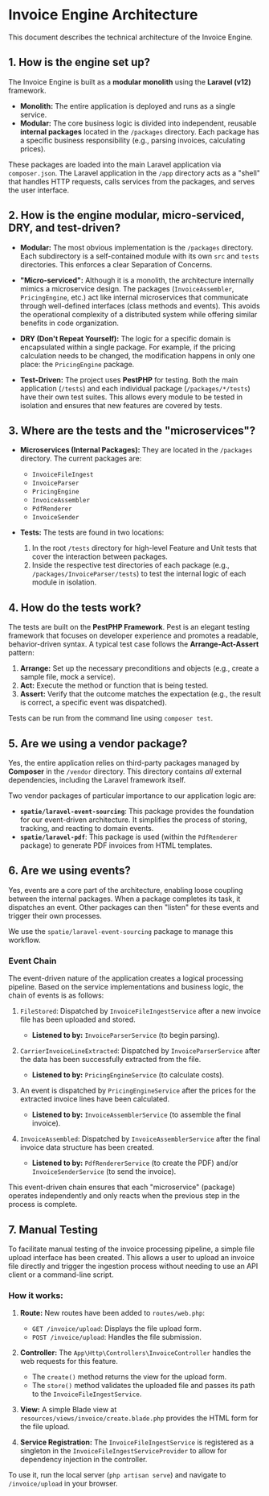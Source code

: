 # Invoice Engine Architecture

This document describes the technical architecture of the Invoice Engine.

## 1. How is the engine set up?

The Invoice Engine is built as a **modular monolith** using the **Laravel (v12)** framework.

-   **Monolith:** The entire application is deployed and runs as a single service.
-   **Modular:** The core business logic is divided into independent, reusable **internal packages** located in the `/packages` directory. Each package has a specific business responsibility (e.g., parsing invoices, calculating prices).

These packages are loaded into the main Laravel application via `composer.json`. The Laravel application in the `/app` directory acts as a "shell" that handles HTTP requests, calls services from the packages, and serves the user interface.

## 2. How is the engine modular, micro-serviced, DRY, and test-driven?

-   **Modular:** The most obvious implementation is the `/packages` directory. Each subdirectory is a self-contained module with its own `src` and `tests` directories. This enforces a clear Separation of Concerns.

-   **"Micro-serviced":** Although it is a monolith, the architecture internally mimics a microservice design. The packages (`InvoiceAssembler`, `PricingEngine`, etc.) act like internal microservices that communicate through well-defined interfaces (class methods and events). This avoids the operational complexity of a distributed system while offering similar benefits in code organization.

-   **DRY (Don't Repeat Yourself):** The logic for a specific domain is encapsulated within a single package. For example, if the pricing calculation needs to be changed, the modification happens in only one place: the `PricingEngine` package.

-   **Test-Driven:** The project uses **PestPHP** for testing. Both the main application (`/tests`) and each individual package (`/packages/*/tests`) have their own test suites. This allows every module to be tested in isolation and ensures that new features are covered by tests.

## 3. Where are the tests and the "microservices"?

-   **Microservices (Internal Packages):** They are located in the `/packages` directory. The current packages are:
    -   `InvoiceFileIngest`
    -   `InvoiceParser`
    -   `PricingEngine`
    -   `InvoiceAssembler`
    -   `PdfRenderer`
    -   `InvoiceSender`

-   **Tests:** The tests are found in two locations:
    1.  In the root `/tests` directory for high-level Feature and Unit tests that cover the interaction between packages.
    2.  Inside the respective test directories of each package (e.g., `/packages/InvoiceParser/tests`) to test the internal logic of each module in isolation.

## 4. How do the tests work?

The tests are built on the **PestPHP Framework**. Pest is an elegant testing framework that focuses on developer experience and promotes a readable, behavior-driven syntax. A typical test case follows the **Arrange-Act-Assert** pattern:
1.  **Arrange:** Set up the necessary preconditions and objects (e.g., create a sample file, mock a service).
2.  **Act:** Execute the method or function that is being tested.
3.  **Assert:** Verify that the outcome matches the expectation (e.g., the result is correct, a specific event was dispatched).

Tests can be run from the command line using `composer test`.

## 5. Are we using a vendor package?

Yes, the entire application relies on third-party packages managed by **Composer** in the `/vendor` directory. This directory contains *all* external dependencies, including the Laravel framework itself.

Two vendor packages of particular importance to our application logic are:
-   **`spatie/laravel-event-sourcing`**: This package provides the foundation for our event-driven architecture. It simplifies the process of storing, tracking, and reacting to domain events.
-   **`spatie/laravel-pdf`**: This package is used (within the `PdfRenderer` package) to generate PDF invoices from HTML templates.

## 6. Are we using events?

Yes, events are a core part of the architecture, enabling loose coupling between the internal packages. When a package completes its task, it dispatches an event. Other packages can then "listen" for these events and trigger their own processes.

We use the `spatie/laravel-event-sourcing` package to manage this workflow.

### Event Chain

The event-driven nature of the application creates a logical processing pipeline. Based on the service implementations and business logic, the chain of events is as follows:

1.  `FileStored`: Dispatched by `InvoiceFileIngestService` after a new invoice file has been uploaded and stored.
    -   **Listened to by:** `InvoiceParserService` (to begin parsing).

2.  `CarrierInvoiceLineExtracted`: Dispatched by `InvoiceParserService` after the data has been successfully extracted from the file.
    -   **Listened to by:** `PricingEngineService` (to calculate costs).

3.  An event is dispatched by `PricingEngineService` after the prices for the extracted invoice lines have been calculated.
    -   **Listened to by:** `InvoiceAssemblerService` (to assemble the final invoice).

4.  `InvoiceAssembled`: Dispatched by `InvoiceAssemblerService` after the final invoice data structure has been created.
    -   **Listened to by:** `PdfRendererService` (to create the PDF) and/or `InvoiceSenderService` (to send the invoice).

This event-driven chain ensures that each "microservice" (package) operates independently and only reacts when the previous step in the process is complete.

## 7. Manual Testing

To facilitate manual testing of the invoice processing pipeline, a simple file upload interface has been created. This allows a user to upload an invoice file directly and trigger the ingestion process without needing to use an API client or a command-line script.

### How it works:

1.  **Route:** New routes have been added to `routes/web.php`:
    -   `GET /invoice/upload`: Displays the file upload form.
    -   `POST /invoice/upload`: Handles the file submission.

2.  **Controller:** The `App\Http\Controllers\InvoiceController` handles the web requests for this feature.
    -   The `create()` method returns the view for the upload form.
    -   The `store()` method validates the uploaded file and passes its path to the `InvoiceFileIngestService`.

3.  **View:** A simple Blade view at `resources/views/invoice/create.blade.php` provides the HTML form for the file upload.

4.  **Service Registration:** The `InvoiceFileIngestService` is registered as a singleton in the `InvoiceFileIngestServiceProvider` to allow for dependency injection in the controller.

To use it, run the local server (`php artisan serve`) and navigate to `/invoice/upload` in your browser. 